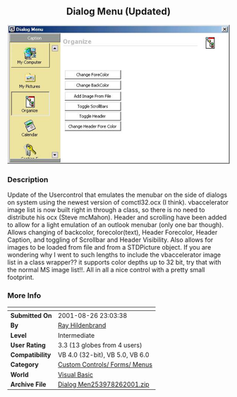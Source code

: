 ﻿<div align="center">

## Dialog Menu \(Updated\)

<img src="PIC2001826229295969.jpg">
</div>

### Description

Update of the Usercontrol that emulates the menubar on the side of dialogs on system using the newest version of comctl32.ocx (I think). vbaccelerator image list is now built right in through a class, so there is no need to distribute his ocx (Steve mcMahon). Header and scrolling have been added to allow for a light emulation of an outlook menubar (only one bar though). Allows changing of backcolor, forecolor(text), Header Forecolor, Header Caption, and toggling of Scrollbar and Header Visibility. Also allows for images to be loaded from file and from a STDPicture object. If you are wondering why I went to such lengths to include the vbaccelerator image list in a class wrapper?? it supports color depths up to 32 bit, try that with the normal MS image list!!. All in all a nice control with a pretty small footprint.
 
### More Info
 


<span>             |<span>
---                |---
**Submitted On**   |2001-08-26 23:03:38
**By**             |[Ray Hildenbrand](https://github.com/Planet-Source-Code/PSCIndex/blob/master/ByAuthor/ray-hildenbrand.md)
**Level**          |Intermediate
**User Rating**    |3.3 (13 globes from 4 users)
**Compatibility**  |VB 4\.0 \(32\-bit\), VB 5\.0, VB 6\.0
**Category**       |[Custom Controls/ Forms/  Menus](https://github.com/Planet-Source-Code/PSCIndex/blob/master/ByCategory/custom-controls-forms-menus__1-4.md)
**World**          |[Visual Basic](https://github.com/Planet-Source-Code/PSCIndex/blob/master/ByWorld/visual-basic.md)
**Archive File**   |[Dialog Men253978262001\.zip](https://github.com/Planet-Source-Code/ray-hildenbrand-dialog-menu-updated__1-26679/archive/master.zip)








